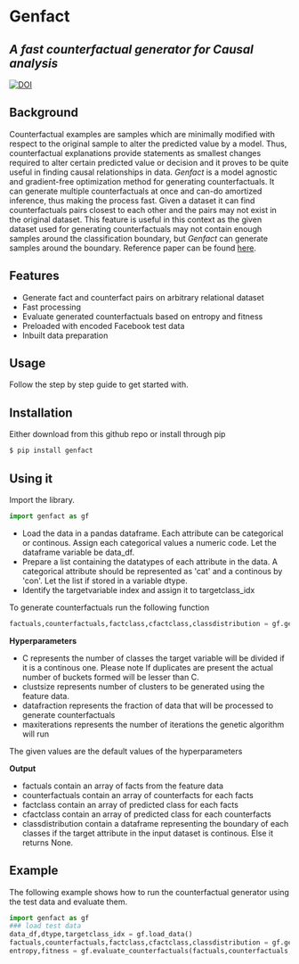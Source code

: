# Genfact
## _A fast counterfactual generator for Causal analysis_

[![DOI](https://zenodo.org/badge/368590702.svg)](https://zenodo.org/badge/latestdoi/368590702)


## Background
Counterfactual examples are samples which are minimally modified with respect to the original sample to alter the predicted value by a model. Thus, counterfactual explanations provide statements as smallest changes required to alter certain predicted value or decision and it proves to be quite useful in finding causal relationships in data. _Genfact_ is a model agnostic and gradient-free optimization method for generating counterfactuals. It can generate multiple counterfactuals at once and can-do amortized inference, thus making the process fast. Given a dataset it can find counterfactuals pairs closest to each other and the pairs may not exist in the original dataset. This feature is useful in this context as the given dataset used for generating counterfactuals may not contain enough samples around the classification boundary, but _Genfact_ can generate samples around the boundary. Reference paper can be found [here](https://www.researchgate.net/publication/351697701_Counterfactual_causal_analysis_on_structured_data).

## Features

- Generate fact and counterfact pairs on arbitrary relational dataset
- Fast processing
- Evaluate generated counterfactuals based on entropy and fitness
- Preloaded with encoded Facebook test data 
- Inbuilt data preparation

## Usage
Follow the step by step guide to get started with.

## Installation
Either download from this github repo or install through pip
```sh
$ pip install genfact
```
## Using it
Import the library.
```Python
import genfact as gf
```
- Load the data in a pandas dataframe. Each attribute can be categorical or continous. Assign each categorical values a numeric code. Let the dataframe variable be data_df.
- Prepare a list containing the datatypes of each attribute in the data. A categorical attribute should be represented as 'cat' and a continous by 'con'. Let the list if stored in a variable dtype.
- Identify the targetvariable index and assign it to targetclass_idx

To generate counterfactuals run the following function
```Python
factuals,counterfactuals,factclass,cfactclass,classdistribution = gf.generate_counterfactuals(data_df,dtype,targetclass_idx, C=15, clustsize = 20, datafraction = 0.4, maxiterations = 10)
```
**Hyperparameters**
- C represents the number of classes the target variable will be divided if it is a continous one. Please note If duplicates are present the actual number of buckets formed will be lesser than C.
- clustsize represents number of clusters to be generated using the feature data.
- datafraction represents the fraction of data that will be processed to generate counterfactuals
- maxiterations represents the number of iterations the genetic algorithm will run

The given values are the default values of the hyperparameters

**Output**
- factuals contain an array of facts from the feature data
- counterfactuals contain an array of counterfacts for each facts
- factclass contain an array of predicted class for each facts
- cfactclass contain an array of predicted class for each counterfacts
- classdistribution contain a dataframe representing the boundary of each classes if the target attribute in the input dataset is continous. Else it returns None.

## Example
The following example shows how to run the counterfactual generator using the test data and evaluate them.

```Python
import genfact as gf
### load test data
data_df,dtype,targetclass_idx = gf.load_data()
factuals,counterfactuals,factclass,cfactclass,classdistribution = gf.generate_counterfactuals(data_df,dtype,targetclass_idx)
entropy,fitness = gf.evaluate_counterfactuals(factuals,counterfactuals,factclass,cfactclass)
```
